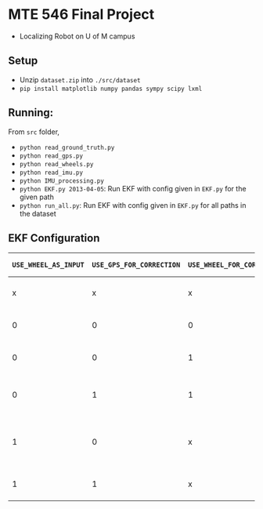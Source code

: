# MTE 546 Final Project
- Localizing Robot on U of M campus

## Setup
- Unzip `dataset.zip` into `./src/dataset`
- `pip install matplotlib numpy pandas sympy scipy lxml`

## Running:

From `src` folder, 
- `python read_ground_truth.py`
- `python read_gps.py`
- `python read_wheels.py`
- `python read_imu.py`
- `python IMU_processing.py`
- `python EKF.py 2013-04-05`: Run EKF with config given in `EKF.py` for the given path
- `python run_all.py`: Run EKF with config given in `EKF.py` for all paths in the dataset

## EKF Configuration

| `USE_WHEEL_AS_INPUT` | `USE_GPS_FOR_CORRECTION` | `USE_WHEEL_FOR_CORRECTION` | `USE_GPS_AS_INPUT` | Configuration Meaning |
|---|---|---|---|---|
| x | x | x | 1 | Use only GPS to estimate state |
| 0 | 0 | 0 | 0 | Use IMU as input, no corrections |
| 0 | 0 | 1 | 0 | Use IMU as input, correct with Wheels |
| 0 | 1 | 1 | 0 | Use IMU as input, correct with GPS and Wheels |
| 1 | 0 | x | 0 | Use Wheel as input, no corrections. Implicitly uses IMU's theta |
| 1 | 1 | x | 0 | Use Wheel as input, correct with GPS |
